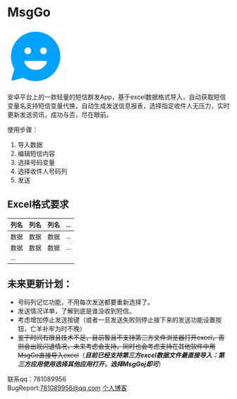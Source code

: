 # MsgGo
![MsgGo](./app/src/main/res/drawable/icon.png)  


安卓平台上的一款轻量的短信群发App，基于excel数据格式导入，自动获取短信变量名支持短信变量代换，自动生成发送信息报表，选择指定收件人无压力，实时更新发送资讯，成功与否，尽在眼前。  

使用步骤：  
1. 导入数据
2. 编辑短信内容
3. 选择号码变量
4. 选择收件人号码列
5. 发送

## Excel格式要求
列名|列名|列名|...
-|-|-|-
数据|数据|数据|...
数据|数据|数据|...
...|

## 未来更新计划：

* 号码列记忆功能，不用每次发送都要重新选择了。
* 发送情况详单，了解到底是谁没收到短信。
* 考虑增加停止发送按键（或者一旦发送失败则停止接下来的发送功能设置按钮，亡羊补牢为时不晚）
* ~~鉴于时间有限且技术不足，目前暂且不支持第三方文件浏览器打开excel，否则会出现闪退情况，未来考虑会支持。同时也会考虑支持在其他软件中用MsgGo直接导入excel~~（***目前已经支持第三方excel数据文件最直接导入：第三方应用使用选择其他应用打开，选择MsgGoj即可***）

联系qq：781089956  
BugReport:781089956@qq.com
[个人博客](http://yzzblog.top/)
